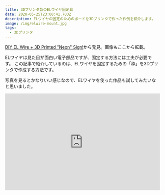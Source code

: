 ```yaml
---
title: 3Dプリンタ製のELワイヤ固定具
date: 2020-05-25T23:00:41.703Z
description: ELワイヤの固定のためのボードを3Dプリンタで作った作例を紹介します。
image: /img/elwire-mount.jpg
tags:
  - 3Dプリンタ
---
```

[DIY EL Wire + 3D Printed "Neon" Sign!](https://hackaday.io/project/166958-diy-el-wire-3d-printed-neon-sign)から発見。画像もここから転載。

ELワイヤは見た目が面白い電子部品ですが、固定する方法には工夫が必要です。
この記事で紹介しているのは、ELワイヤを固定するための「枠」を3Dプリンタで作成する方法です。

写真を見るとかなりいい感じなので、ELワイヤを使った作品も試してみたいなと思いました。

<iframe width="100%" height="315" src="https://www.youtube.com/embed/dULKx8ZCn_k" frameborder="0" allow="accelerometer; autoplay; encrypted-media; gyroscope; picture-in-picture" allowfullscreen></iframe>
